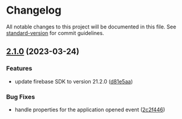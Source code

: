 # Changelog

All notable changes to this project will be documented in this file. See [standard-version](https://github.com/conventional-changelog/standard-version) for commit guidelines.

## [2.1.0](https://github.com/rudderlabs/rudder-integration-firebase-android/compare/v0.1.1...v2.1.0) (2023-03-24)


### Features

* update firebase SDK to version 21.2.0 ([d81e5aa](https://github.com/rudderlabs/rudder-integration-firebase-android/commit/d81e5aa4450471c68e4a2100dffadb12ed7dfce7))


### Bug Fixes

* handle properties for the application opened event ([2c2f446](https://github.com/rudderlabs/rudder-integration-firebase-android/commit/2c2f4463082da7c0e948f1e216ce52f014bb3c17))
